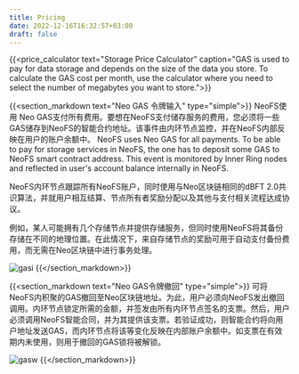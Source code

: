 ```yaml
---
title: Pricing
date: 2022-12-16T16:32:57+03:00
draft: false
---
```


{{<price_calculator text="Storage Price Calculator" caption="GAS is used to pay for data storage and depends on the size of the data you store. To calculate the GAS cost per month, use the calculator where you need to select the number of megabytes you want to store.">}}

{{<section_markdown text="Neo GAS 令牌输入" type="simple">}}
  NeoFS使用 Neo GAS支付所有费用。要想在NeoFS支付储存服务的费用，您必须将一些GAS储存到NeoFS的智能合约地址。该事件由内环节点监控，并在NeoFS内部反映在用户的账户余额中。 NeoFS uses Neo GAS for all payments. To be able to pay for storage services in NeoFS, the one has to deposit some GAS to NeoFS smart contract address. This event is monitored by Inner Ring nodes and reflected in user's account balance internally in NeoFS.

  NeoFS内环节点跟踪所有NeoFS账户，同时使用与Neo区块链相同的dBFT 2.0共识算法，并就用户相互结算、节点所有者奖励分配以及其他与支付相关流程达成协议。

  例如，某人可能拥有几个存储节点并提供存储服务，但同时使用NeoFS将其备份存储在不同的地理位置。在此情况下，来自存储节点的奖励可用于自动支付备份费用，而无需在Neo区块链中进行事务处理。

  ![gasi](/images/pages/gasi.png)
{{</section_markdown>}}

{{<section_markdown text="Neo GAS令牌撤回" type="simple">}}
  可将NeoFS内积聚的GAS撤回至Neo区块链地址。为此，用户必须向NeoFS发出撤回调用。内环节点锁定所需的金额，并签发由所有内环节点签名的支票。然后，用户必须调用NeoFS智能合同，并为其提供该支票。若验证成功，则智能合约将向用户地址发送GAS，而内环节点将该等变化反映在内部账户余额中。如支票在有效期内未使用，则用于撤回的GAS锁将被解锁。

  ![gasw](/images/pages/gasw.png)
{{</section_markdown>}}
